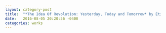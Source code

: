 ```yaml
---
layout: category-post
title:  "*The Idea Of Revolution: Yesterday, Today and Tomorrow* by Étienne Balibar translated into Turkish and published by *Demokratik Modernite*"
date:   2016-08-05 20:20:56 -0400
categories: works
---
```

